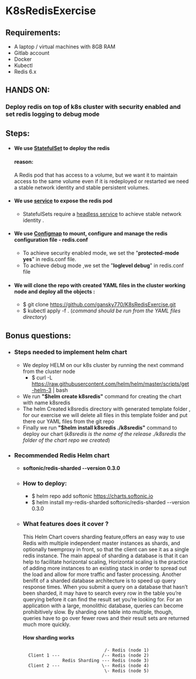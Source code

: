 

# K8sRedisExercise

## Requirements:
- A laptop / virtual machines with 8GB RAM
- Gitlab account
- Docker
- Kubectl
- Redis 6.x

## HANDS ON:
### Deploy  redis on top of k8s cluster with security enabled and set redis logging to debug mode

## Steps:
 - #### We use [StatefulSet](https://kubernetes.io/docs/concepts/workloads/controllers/statefulset/) to deploy the redis
    #### reason:
   
     A Redis pod that has access to a volume, but we want it to maintain access to the same volume even if it is redeployed or restarted
     we need a stable network identity and stable persistent volumes.
  - #### We use  [service](https://kubernetes.io/docs/concepts/services-networking/service/) to expose the redis pod  
    - StatefulSets require a [ headless service](https://kubernetes.io/docs/concepts/services-networking/service/#headless-services) to achieve 
      stable network identity .
     
  - #### We use [Configmap](https://kubernetes.io/docs/concepts/configuration/configmap/) to mount, configure and manage the redis configuration file - redis.conf   
     - To achieve  security enabled mode, we set the  "**protected-mode yes**" in redis.conf file.
     - To achieve debug mode ,we set the "**loglevel debug**" in redis.conf file

   - #### We will clone the repo with created YAML files in the cluster working node and deploy all the objects :
      -  $ git clone  https://github.com/gansky770/K8sRedisExercise.git
      -  $ kubectl apply -f . (*command should be run from the YAML files directory*)
    
  ## Bonus questions: 
  - ### **Steps needed to implement helm chart**
    - We deploy HELM on our k8s cluster by running the next command from the cluster node
      - $ curl -L https://raw.githubusercontent.com/helm/helm/master/scripts/get-helm-3 | bash 
    - We run **"$helm create k8sredis"**  command for creating the chart with name k8sredis
    - The helm Created k8sredis directory with generated template folder , for our exercise we will delete all files in this template folder and put there our YAML           files  from the git repo
    -   Finally  we run **"$helm install k8sredis ./k8sredis"** command to deploy our chart (*k8sredis is the name of the release ./k8sredis the folder of the chart             repo we created*)
   - ### **Recommended Redis Helm chart** 
     - **softonic/redis-sharded --version 0.3.0**
     - ### How to deploy:
       - $ helm repo add softonic https://charts.softonic.io 
       - $ helm install my-redis-sharded softonic/redis-sharded --version 0.3.0
      - ### What features does it cover ? 
         This Helm Chart covers sharding feature,offers an easy way to use Redis with multiple independent master instances as shards, and optionally twemproxy in              front, so that the client can see it as a single redis instance.
         The main appeal of sharding a database is that it can help to facilitate horizontal scaling, Horizontal scaling is the practice of adding more instances              to an existing stack in order to spread out the load and allow for more traffic and faster processing. 
         Another benifit of a sharded database architecture is to speed up query response times. When you submit a query on a database that hasn’t been sharded,                it may have to search every row in the table you’re querying before it can find the result set you’re looking for. For an application with a large,                    monolithic database, queries can become prohibitively slow. By sharding one table into multiple, though, queries have to go over fewer rows and their                  result sets are returned much more quickly.
             
          #### How sharding works
                                           /- Redis (node 1)
              Client 1 ---                /-- Redis (node 2)
                           Redis Sharding --- Redis (node 3)
              Client 2 ---                \-- Redis (node 4)
                                           \- Redis (node 5)
             
             
             

